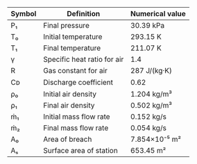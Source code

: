 | Symbol | Definition | Numerical value |
|--------|------------|----------------|
| P₁ | Final pressure | 30.39 kPa |
| T₀ | Initial temperature | 293.15 K |
| T₁ | Final temperature | 211.07 K |
| γ | Specific heat ratio for air | 1.4 |
| R | Gas constant for air | 287 J/(kg·K) |
| Cᴅ | Discharge coefficient | 0.62 |
| ρ₀ | Initial air density | 1.204 kg/m³ |
| ρ₁ | Final air density | 0.502 kg/m³ |
| ṁ₁ | Initial mass flow rate | 0.152 kg/s |
| ṁ₂ | Final mass flow rate | 0.054 kg/s |
| A₀ | Area of breach | 7.854×10⁻⁵ m² |
| Aₛ | Surface area of station | 653.45 m² |
